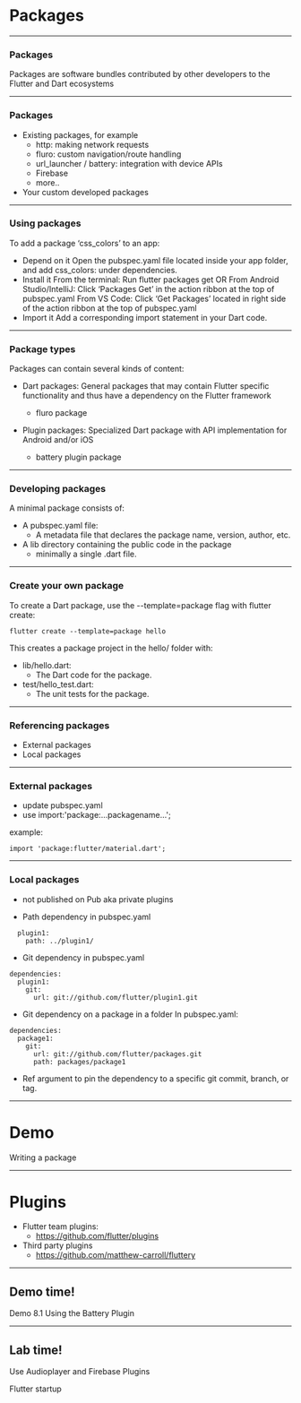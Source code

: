 # Packages

---
### Packages
Packages are software bundles contributed by other developers 
to the Flutter and Dart ecosystems

---
### Packages
- Existing packages, for example
    - http: making network requests 
    - fluro: custom navigation/route handling
    - url_launcher / battery: integration with device APIs 
    - Firebase
    - more..
- Your custom developed packages


---
### Using packages
To add a package ‘css_colors’ to an app:

- Depend on it
Open the pubspec.yaml file located inside your app folder, and add css_colors: under dependencies.
- Install it
From the terminal: Run flutter packages get
OR
From Android Studio/IntelliJ: Click ‘Packages Get’ in the action ribbon at the top of pubspec.yaml
From VS Code: Click ‘Get Packages’ located in right side of the action ribbon at the top of pubspec.yaml
- Import it
Add a corresponding import statement in your Dart code.


---
### Package types
Packages can contain several kinds of content:

- Dart packages: General packages that may contain Flutter specific functionality and thus have a dependency on the Flutter framework
    - fluro package

- Plugin packages: Specialized Dart package with API implementation for Android and/or iOS 
    - battery plugin package

---
### Developing packages
A minimal package consists of:
-  A pubspec.yaml file: 
    - A metadata file that declares the package name, version, author, etc.
- A lib directory containing the public code in the package
    - minimally a single <package-name>.dart file.

---
### Create your own package
To create a Dart package, use the --template=package flag with flutter create:
```
flutter create --template=package hello
```

This creates a package project in the hello/ folder with:

- lib/hello.dart:
    - The Dart code for the package.
- test/hello_test.dart:
    - The unit tests for the package.

---
### Referencing packages
- External packages
- Local packages

---
### External packages
- update pubspec.yaml
- use import:'package:...packagename...';

example:
```
import 'package:flutter/material.dart';
```

---
### Local packages
- not published on Pub aka private plugins

- Path dependency in pubspec.yaml
```dependencies:
  plugin1:
    path: ../plugin1/
```
- Git dependency in pubspec.yaml
```
dependencies:
  plugin1:
    git:
      url: git://github.com/flutter/plugin1.git
```
- Git dependency on a package in a folder
In pubspec.yaml:
```
dependencies:
  package1:
    git:
      url: git://github.com/flutter/packages.git
      path: packages/package1  
```      
* Ref argument to pin the dependency to a specific git commit, branch, or tag. 

---
# Demo 

Writing a package

---
# Plugins

- Flutter team plugins:
    - https://github.com/flutter/plugins
- Third party plugins
   - https://github.com/matthew-carroll/fluttery



---
<!-- .slide: data-background="url('images/demo.jpg')" --> 
<!-- .slide: class="lab" -->
## Demo time!
Demo 8.1 Using the Battery Plugin


---
<!-- .slide: data-background="url('images/lab2.jpg')" --> 
<!-- .slide: class="lab" -->
## Lab time!
Use Audioplayer and Firebase Plugins

Flutter startup 